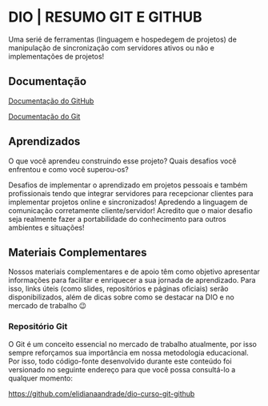 
# DIO | RESUMO GIT E GITHUB

Uma serié de ferramentas (linguagem e hospedegem de projetos) de manipulação de sincronização com servidores ativos ou não e implementações de projetos!

## Documentação

[Documentação do GitHub](https://docs.github.com/pt/apps/overview)

[Documentação do Git](https://git-scm.com/book/en/v2)

## Aprendizados

O que você aprendeu construindo esse projeto? Quais desafios você enfrentou e como você superou-os?

Desafios de implementar o aprendizado em projetos pessoais e também profissionais tendo que integrar servidores para recepcionar clientes para implementar projetos online e sincronizados! Apredendo a linguagem de comunicação corretamente cliente/servidor! Acredito que o maior desafio seja realmente fazer a portabilidade do conhecimento para outros ambientes e situações! 

## Materiais Complementares
Nossos materiais complementares e de apoio têm como objetivo apresentar informações para facilitar e enriquecer a sua jornada de aprendizado. Para isso, links úteis (como slides, repositórios e páginas oficiais) serão disponibilizados, além de dicas sobre como se destacar na DIO e no mercado de trabalho 😉

### Repositório Git
O Git é um conceito essencial no mercado de trabalho atualmente, por isso sempre reforçamos sua importância em nossa metodologia educacional. Por isso, todo código-fonte desenvolvido durante este conteúdo foi versionado no seguinte endereço para que você possa consultá-lo a qualquer momento:
 
https://github.com/elidianaandrade/dio-curso-git-github
 